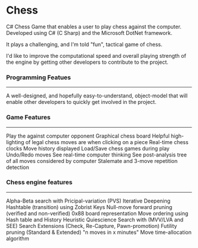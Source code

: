 # Chess 

C# Chess Game that enables a user to play chess against the computer. Developed using C# (C Sharp) and the Microsoft DotNet framework.

It plays a challenging, and I'm told "fun", tactical game of chess. 

I'd like to improve the computational speed and overall playing strength of the engine by getting other developers to contribute to the project.

### Programming Featues
--------------------
A well-designed, and hopefully easy-to-understand, object-model that will enable other developers to quickly get involved in the project.

### Game Features
--------------
Play the against computer opponent
Graphical chess board
Helpful high-lighting of legal chess moves are when clicking on a piece
Real-time chess clocks
Move history displayed
Load/Save chess games during play
Undo/Redo moves
See real-time computer thinking
See post-analysis tree of all moves considered by computer
Stalemate and 3-move repetition detection

### Chess engine features
---------------------

Alpha-Beta search with Pricipal-variation (PVS)
Iterative Deepening
Hashtable (transition) using Zobrist Keys
Null-move forward pruning (verified and non-verified)
0x88 board representation
Move ordering using Hash table and History Heuristic
Quiescience Search with (MVV/LVA and SEE)
Search Extensions (Check, Re-Capture, Pawn-promotion)
Futility pruning (Standard & Extended)
"n moves in x minutes" Move time-allocation algorithm
